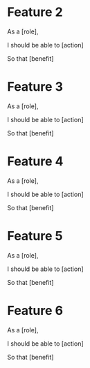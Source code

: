 # Feature 2
As a [role],

I should be able to [action]

So that [benefit]
# Feature 3
As a [role],

I should be able to [action]

So that [benefit]
# Feature 4
As a [role],

I should be able to [action]

So that [benefit]
# Feature 5
As a [role],

I should be able to [action]

So that [benefit]
# Feature 6
As a [role],

I should be able to [action]

So that [benefit]
